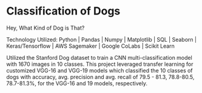 # Classification of Dogs
Hey, What Kind of Dog is That?

Technology Utilized: Python | Pandas | Numpy | Matplotlib | SQL | Seaborn | Keras/Tensorflow | AWS Sagemaker | Google CoLabs | Scikit Learn

Utilized the Stanford Dog dataset to train a CNN multi-classification model with 1670 images in 10 classes. This project leveraged transfer learning for customized VGG-16 and VGG-19 models which classified the 10 classes of dogs with accuracy, avg. precision and avg. recall of 79.5 - 81.3, 78.8-80.5, 78.7-81.3%, for the VGG-16 and 19 models, respectively.
